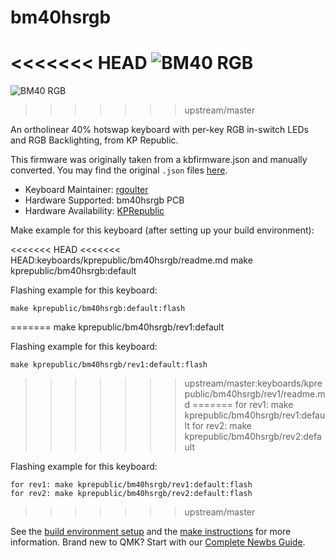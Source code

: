 # bm40hsrgb

<<<<<<< HEAD
![BM40 RGB](https://imgur.com/eOqXMlNh.jpeg)
=======
![BM40 RGB](https://i.imgur.com/eOqXMlNh.jpg)
>>>>>>> upstream/master

An ortholinear 40% hotswap keyboard with per-key RGB in-switch LEDs and RGB Backlighting, from KP Republic.

This firmware was originally taken from a kbfirmware.json and manually converted. You may find the original `.json` files [here](https://drive.google.com/drive/folders/1tlTHQIFcluK2mjZ4UbbKCsdRLgSRSPw6).

* Keyboard Maintainer: [rgoulter](https://github.com/rgoulter)
* Hardware Supported: bm40hsrgb PCB
* Hardware Availability: [KPRepublic](https://www.aliexpress.com/item/4001147779116.html)

Make example for this keyboard (after setting up your build environment):

<<<<<<< HEAD
<<<<<<< HEAD:keyboards/kprepublic/bm40hsrgb/readme.md
    make kprepublic/bm40hsrgb:default

Flashing example for this keyboard:

    make kprepublic/bm40hsrgb:default:flash
=======
    make kprepublic/bm40hsrgb/rev1:default

Flashing example for this keyboard:

    make kprepublic/bm40hsrgb/rev1:default:flash
>>>>>>> upstream/master:keyboards/kprepublic/bm40hsrgb/rev1/readme.md
=======
    for rev1: make kprepublic/bm40hsrgb/rev1:default
    for rev2: make kprepublic/bm40hsrgb/rev2:default

Flashing example for this keyboard:

    for rev1: make kprepublic/bm40hsrgb/rev1:default:flash
    for rev2: make kprepublic/bm40hsrgb/rev2:default:flash
>>>>>>> upstream/master

See the [build environment setup](https://docs.qmk.fm/#/getting_started_build_tools) and the [make instructions](https://docs.qmk.fm/#/getting_started_make_guide) for more information. Brand new to QMK? Start with our [Complete Newbs Guide](https://docs.qmk.fm/#/newbs).
